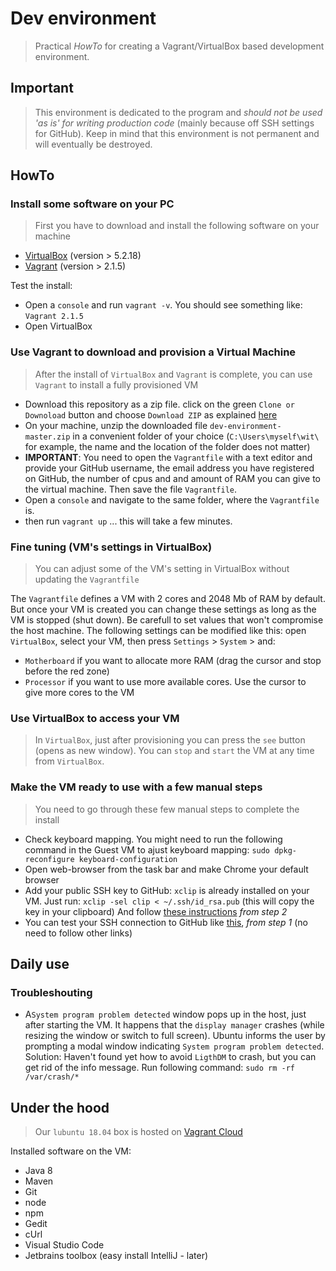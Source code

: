 # Dev environment
> Practical *HowTo* for creating a Vagrant/VirtualBox based development environment. 

## Important
> This environment is dedicated to the program and *should not be used 'as is' for writing production code* (mainly because off SSH settings for GitHub). Keep in mind that this environment is not permanent and will eventually be destroyed. 

## HowTo

### Install some software on your PC
> First you have to download and install the following software on your machine
  * [VirtualBox](https://www.virtualbox.org/wiki/Downloads) (version > 5.2.18)
  * [Vagrant](https://www.vagrantup.com/downloads.html) (version > 2.1.5)

Test the install: 
 * Open a `console` and run `vagrant -v`. You should see something like: `Vagrant 2.1.5`
 * Open VirtualBox

### Use Vagrant to download and provision a Virtual Machine
> After the install of `VirtualBox` and `Vagrant` is complete, you can use `Vagrant` to install a fully provisioned VM 
 * Download this repository as a zip file.
   click on the green `Clone or Downoload` button and choose `Download ZIP` as explained [here](https://stackoverflow.com/questions/2751227/how-to-download-source-in-zip-format-from-github)
 * On your machine, unzip the downloaded file `dev-environment-master.zip` in a convenient folder of your choice (`C:\Users\myself\wit\` for example, the name and the location of the folder does not matter) 
 * **IMPORTANT**: You need to open the `Vagrantfile` with a text editor and provide your GitHub username, the email address you have registered on GitHub, the number of cpus and and amount of RAM you can give to the virtual machine. Then save the file `Vagrantfile`. 
 * Open a `console` and navigate to the same folder, where the `Vagrantfile` is.
 * then run `vagrant up` ... this will take a few minutes.

### Fine tuning (VM's settings in VirtualBox)
 > You can adjust some of the VM's setting in VirtualBox without updating the `Vagrantfile`

The `Vagrantfile` defines a VM with 2 cores and 2048 Mb of RAM by default. But once your VM is created you can change these settings as long as the VM is stopped (shut down). Be carefull to set values that won't compromise the host machine. 
The following settings can be modified like this: open `VirtualBox`, select your VM, then press `Settings` > `System` > and: 
 * `Motherboard` if you want to allocate more RAM (drag the cursor and stop before the red zone) 
 * `Processor` if you want to use more available cores. Use the cursor to give more cores to the VM

### Use VirtualBox to access your VM
 > In `VirtualBox`, just after provisioning you can press the `see` button (opens as new window). You can `stop` and `start` the VM at any time from `VirtualBox`.

### Make the VM ready to use with a few manual steps
> You need to go through these few manual steps to complete the install
 * Check keyboard mapping. You might need to run the following command in the Guest VM to ajust keyboard mapping:
   `sudo dpkg-reconfigure keyboard-configuration`
 * Open web-browser from the task bar and make Chrome your default browser
 * Add your public SSH key to GitHub:
   `xclip` is already installed on your VM. Just run:
   `xclip -sel clip < ~/.ssh/id_rsa.pub` (this will copy the key in your clipboard)
   And follow [these instructions](https://help.github.com/articles/adding-a-new-ssh-key-to-your-github-account/#platform-linux) *from step 2* 
 * You can test your SSH connection to GitHub like [this](https://help.github.com/articles/testing-your-ssh-connection/), *from step 1* (no need to follow other links)

## Daily use
### Troubleshouting 
 * A`System program problem detected` window pops up in the host, just after starting the VM. 
   It happens that the `display manager` crashes (while resizing the window or switch to full screen). Ubuntu informs the user by prompting a modal window indicating `System program problem detected`. 
   Solution: Haven't found yet how to avoid `LigthDM` to crash, but you can get rid of the info message. Run following command: `sudo rm -rf /var/crash/*`

## Under the hood
> Our `lubuntu 18.04` box is hosted on [Vagrant Cloud](https://app.vagrantup.com/weignitetech) 

Installed software on the VM: 
 * Java 8
 * Maven
 * Git
 * node
 * npm
 * Gedit
 * cUrl 
 * Visual Studio Code
 * Jetbrains toolbox (easy install IntelliJ - later)

